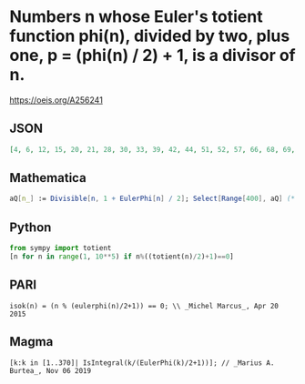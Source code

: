 # Numbers n whose Euler's totient function phi\(n\), divided by two, plus one, p \= \(phi\(n\) / 2\) \+ 1, is a divisor of n\.
https://oeis.org/A256241
## JSON
```JSON
[4, 6, 12, 15, 20, 21, 28, 30, 33, 39, 42, 44, 51, 52, 57, 66, 68, 69, 76, 78, 87, 92, 93, 102, 111, 114, 116, 123, 124, 129, 138, 141, 148, 159, 164, 172, 174, 177, 183, 186, 188, 201, 212, 213, 219, 222, 236, 237, 244, 246, 249, 258, 267, 268, 282, 284, 291, 292, 303, 309, 316, 318, 321, 327, 332, 339, 354, 356, 366]
```
## Mathematica
```Mathematica
aQ[n_] := Divisible[n, 1 + EulerPhi[n] / 2]; Select[Range[400], aQ] (* _Amiram Eldar_, Nov 06 2019 *)
```
## Python
```Python
from sympy import totient
[n for n in range(1, 10**5) if n%((totient(n)/2)+1)==0]
```
## PARI
```PARI
isok(n) = (n % (eulerphi(n)/2+1)) == 0; \\ _Michel Marcus_, Apr 20 2015
```
## Magma
```Magma
[k:k in [1..370]| IsIntegral(k/(EulerPhi(k)/2+1))]; // _Marius A. Burtea_, Nov 06 2019
```
